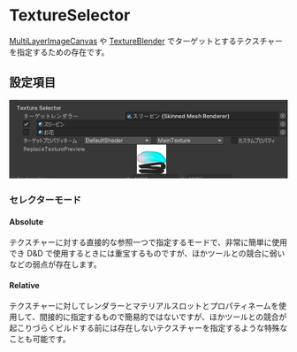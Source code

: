 # TextureSelector

[MultiLayerImageCanvas](/docs/Reference/MultiLayerImageCanvas) や [TextureBlender](/docs/Reference/TextureBlender.md) でターゲットとするテクスチャーを指定するための存在です。

## 設定項目

![TextureSelector](../img/TextureSelector.png)

### セレクターモード

#### Absolute

テクスチャーに対する直接的な参照一つで指定するモードで、非常に簡単に使用でき D&D で使用するときには重宝するものですが、ほかツールとの競合に弱いなどの弱点が存在します。

#### Relative

テクスチャーに対してレンダラーとマテリアルスロットとプロパティネームを使用して、間接的に指定するもので簡易的ではないですが、ほかツールとの競合が起こりづらくビルドする前には存在しないテクスチャーを指定するような特殊なことも可能です。

